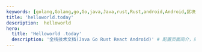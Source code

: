 ```yaml
---
keywords: [golang,Golang,go,Go,java,Java,rust,Rust,android,Android,区块链,NFT,nft,gamefi,Gamefi] # 配置页面关键词，同时用于生成 <meta> 标签
title: 'helloworld.today'
description:  helloworld
hero:
  title: 'Helloworld .today'
  description: '全栈技术文档(Java Go Rust React Android)' # 配置页面简介，同时用于生成 <meta> 标签
---
```


